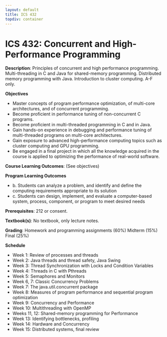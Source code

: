 ```yaml
---
layout: default
title: ICS 432
topdiv: container
---
```


# ICS 432: Concurrent and High-Performance Programming



**Description**: Principles of concurrent and high performance programming. Multi-threading in C and Java for shared-memory programming. Distributed memory programming with Java. Introduction to cluster computing. A-F only.

**Objectives**

* Master concepts of program performance optimization, of multi-core architectures, and of concurrent programming. 
* Become proficient in performance tuning of non-concurrent C programs.		
* Become proficient in multi-threaded programming in C and in Java.	
* Gain hands-on experience in debugging and performance tuning of multi-threaded programs on multi-core architectures.
* Gain exposure to advanced high-performance computing topics such as cluster computing and GPU programming.						 
* Be engaged in a final project in which all the knowledge acquired in the course is applied to optimizing the performance of real-world software.

**Course Learning Outcomes**: (See objectives)

**Program Learning Outcomes**

* b. Students can analyze a problem, and identify and define the computing requirements appropriate to its solution
* c. Students can design, implement, and evaluate a computer-based system, process, component, or program to meet desired needs


**Prerequisites**: 212 or consent.

**Textbook(s)**: No textbook, only lecture notes.

**Grading**: Homework and programming assignments (60%)
Midterm (15%)
Final (25%)

**Schedule**

* Week 1: Review of processes and threads
* Week 2: Java threads and thread safety, Java Swing
* Week 3: Thread Synchronization with Locks and Condition Variables
* Week 4: Threads in C with Pthreads
* Week 5: Semaphores and Monitors
* Week 6, 7: Classic Concurrency Problems
* Week 7: The java.util.concurrent package
* Week 8: Measures of program performance and sequential program optimization
* Week 9: Concurrency and Performance
* Week 10: Multithreading with OpenMP
* Weeks 11, 12: Shared-memory programming for Performance
* Week 13: Identifying bottlenecks, profiling
* Week 14: Hardware and Concurrency
* Week 15: Distributed systems, final review